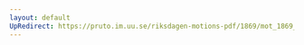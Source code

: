 ```yaml
---
layout: default
UpRedirect: https://pruto.im.uu.se/riksdagen-motions-pdf/1869/mot_1869__ak__188/mot_1869__ak__188-002.pdf
---
```

